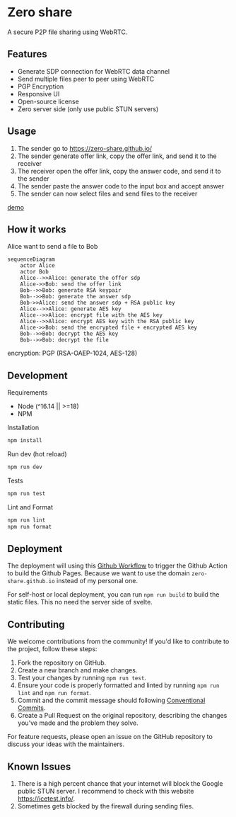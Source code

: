 # Zero share

A secure P2P file sharing using WebRTC.

## Features

- Generate SDP connection for WebRTC data channel
- Send multiple files peer to peer using WebRTC
- PGP Encryption
- Responsive UI
- Open-source license
- Zero server side (only use public STUN servers)

## Usage

1. The sender go to <https://zero-share.github.io/>
2. The sender generate offer link, copy the offer link, and send it to the receiver
3. The receiver open the offer link, copy the answer code, and send it to the sender
4. The sender paste the answer code to the input box and accept answer
5. The sender can now select files and send files to the receiver

[demo](https://user-images.githubusercontent.com/8283616/232250894-e86213e7-17e6-449d-be22-0307ca929745.webm)

## How it works

Alice want to send a file to Bob

```mermaid
sequenceDiagram
    actor Alice
    actor Bob
    Alice-->>Alice: generate the offer sdp
    Alice->>Bob: send the offer link
    Bob-->>Bob: generate RSA keypair
    Bob-->>Bob: generate the answer sdp
    Bob->>Alice: send the answer sdp + RSA public key
    Alice-->>Alice: generate AES key
    Alice-->>Alice: encrypt file with the AES key
    Alice-->>Alice: encrypt AES key with the RSA public key
    Alice->>Bob: send the encrypted file + encrypted AES key
    Bob-->>Bob: decrypt the AES key
    Bob-->>Bob: decrypt the file
```

encryption: PGP (RSA-OAEP-1024, AES-128)

## Development

Requirements

- Node (^16.14 || >=18)
- NPM

Installation

```sh
npm install
```

Run dev (hot reload)

```sh
npm run dev
```

Tests

```sh
npm run test
```

Lint and Format

```sh
npm run lint
npm run format
```

## Deployment

The deployment will using this [Github Workflow](https://github.com/zero-share/zero-share.github.io/blob/main/.github/workflows/static.yml) to trigger the Github Action to build the Github Pages. Because we want to use the domain `zero-share.github.io` instead of my personal one.

For self-host or local deployment, you can run `npm run build` to build the static files. This no need the server side of svelte.

## Contributing

We welcome contributions from the community! If you'd like to contribute to the project, follow these steps:

1. Fork the repository on GitHub.
2. Create a new branch and make changes.
3. Test your changes by running `npm run test`.
4. Ensure your code is properly formatted and linted by running `npm run lint` and `npm run format`.
5. Commit and the commit message should following [Conventional Commits](https://www.conventionalcommits.org/en/v1.0.0/).
6. Create a Pull Request on the original repository, describing the changes you've made and the problem they solve.

For feature requests, please open an issue on the GitHub repository to discuss your ideas with the maintainers.

## Known Issues

1. There is a high percent chance that your internet will block the Google public STUN server. I recommend to check with this website <https://icetest.info/>.
2. Sometimes gets blocked by the firewall during sending files.
